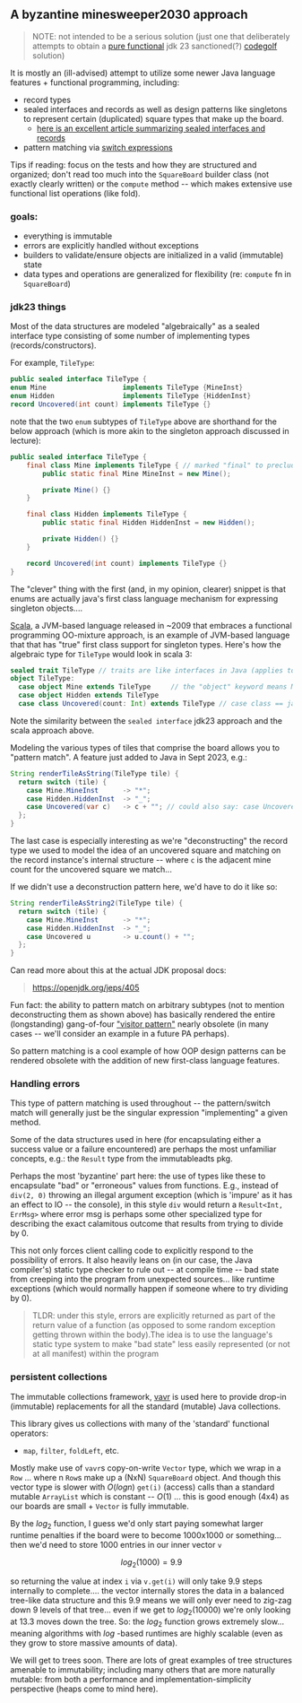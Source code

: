 ## A byzantine minesweeper2030 approach

> NOTE: not intended to be a serious solution (just one that deliberately attempts 
> to obtain a [pure functional](https://en.wikipedia.org/wiki/Purely_functional_programming) 
> jdk 23 sanctioned(?) [codegolf](https://en.wikipedia.org/wiki/Code_golf) solution)

It is mostly an (ill-advised) attempt to utilize some newer Java language 
features + functional programming, including:
* record types
* sealed interfaces and records as well as design patterns like singletons 
to represent certain (duplicated) square types that make up the board.
  * [here is an excellent article summarizing sealed interfaces and records](https://blog.jetbrains.com/idea/2020/09/java-15-and-intellij-idea/)
* pattern matching via [switch expressions](https://docs.oracle.com/en/java/javase/17/language/switch-expressions-and-statements.html)

Tips if reading: focus on the tests and how they are structured and organized; don't 
read too much into the `SquareBoard` builder class (not exactly clearly written) or the 
`compute` method -- which makes extensive use functional list operations (like fold). 

### goals:

* everything is immutable
* errors are explicitly handled without exceptions
* builders to validate/ensure objects are initialized in a valid (immutable) state
* data types and operations are generalized for flexibility (re: `compute` fn in `SquareBoard`)

### jdk23 things

Most of the data structures are modeled "algebraically" as a sealed interface
type consisting of some number of implementing types (records/constructors).

For example, `TileType`:
```java
public sealed interface TileType {
enum Mine                   implements TileType {MineInst}  
enum Hidden                 implements TileType {HiddenInst}
record Uncovered(int count) implements TileType {}
```

note that the two `enum` subtypes of `TileType` above are shorthand for the below approach
(which is more akin to the singleton approach discussed in lecture):
```java
public sealed interface TileType {
    final class Mine implements TileType { // marked "final" to preclude extension
        public static final Mine MineInst = new Mine();

        private Mine() {}
    }

    final class Hidden implements TileType {
        public static final Hidden HiddenInst = new Hidden();

        private Hidden() {}
    }

    record Uncovered(int count) implements TileType {}
}
```
The "clever" thing with the first (and, in my opinion, clearer) snippet is that 
enums are actually java's first class language mechanism for expressing 
singleton objects....

[Scala](https://www.scala-lang.org/), a JVM-based language released in ~2009 that embraces a functional 
programming OO-mixture approach, is  an example of JVM-based language that that 
has "true" first class support for singleton types. Here's how the algebraic 
type for `TileType` would look in scala 3:
```scala 3
sealed trait TileType // traits are like interfaces in Java (applies to: `sealed` too)
object TileType:
  case object Mine extends TileType     // the "object" keyword means Mine is a singleton
  case object Hidden extends TileType
  case class Uncovered(count: Int) extends TileType // case class == java record types
```

Note the similarity between the `sealed interface` jdk23 approach and the scala
approach above.

Modeling the various types of tiles that comprise the board allows you to 
"pattern match". A feature just added to Java in Sept 2023, e.g.:

```java 
String renderTileAsString(TileType tile) {
  return switch (tile) {
    case Mine.MineInst      -> "*";
    case Hidden.HiddenInst  -> "_";
    case Uncovered(var c)   -> c + ""; // could also say: case Uncovered(int count) -> c + "";
  };
}
```
The last case is especially interesting as we're "deconstructing" the record type we used
to model the idea of an uncovered square and matching on the record instance's internal 
structure -- where `c` is the adjacent mine count for the uncovered square we match... 

If we didn't use a deconstruction pattern here, we'd have to do it like so:

```java 
String renderTileAsString2(TileType tile) {
  return switch (tile) {
    case Mine.MineInst      -> "*";
    case Hidden.HiddenInst  -> "_";
    case Uncovered u        -> u.count() + "";
  };
}
```

Can read more about this at the actual JDK proposal docs:

> https://openjdk.org/jeps/405

Fun fact: the ability to pattern match on arbitrary subtypes (not to mention deconstructing them as shown above)
has basically rendered the entire (longstanding) gang-of-four ["visitor pattern"](https://en.wikipedia.org/wiki/Visitor_pattern) 
nearly obsolete (in many cases -- we'll consider an example in a future PA perhaps). 

So pattern matching is a cool example of how OOP design patterns can be rendered 
obsolete with the addition of new first-class language features. 

### Handling errors

This type of pattern matching is used throughout -- the pattern/switch match 
will generally just be the singular expression "implementing" a given method.

Some of the data structures used in here (for encapsulating either a success 
value or a failure encountered) are perhaps the most unfamiliar concepts, 
e.g.: the `Result` type from the immutableadts pkg. 

Perhaps the most 'byzantine' part here: the use of types like these to encapsulate 
"bad" or "erroneous" values from functions. E.g., instead of `div(2, 0)` throwing 
an illegal argument exception (which is 'impure' as it has an effect to IO -- 
the console), in this style `div` would return a `Result<Int, ErrMsg>` where error 
msg is perhaps some other specialized type for describing the exact calamitous outcome 
that results from trying to divide by 0. 

This not only forces client calling code to explicitly respond to the possibility 
of errors. It also heavily leans on (in our case, the Java compiler's) static 
type checker to rule out -- at compile time -- bad state from creeping into the 
program from unexpected sources... like runtime exceptions (which would normally happen 
if someone where to try dividing by 0). 

> TLDR: under this style, errors are explicitly returned as part 
of the return value of a function (as opposed to some random exception getting 
thrown within the body).The idea is to use the language's static type system to 
make "bad state" less easily represented (or not at all manifest) within the 
program

### persistent collections

The immutable collections framework, [vavr](https://github.com/vavr-io/vavr) is
used here to provide drop-in (immutable) replacements for all the standard
(mutable) Java collections.

This library gives us collections with many of the 'standard' functional operators:
* `map`, `filter`, `foldLeft`, etc.

Mostly make use of `vavr`s copy-on-write `Vector` type, which we wrap in a `Row` ...
where n `Row`s make up a (NxN) `SquareBoard` object. And though this vector
type is slower with $O(log n)$ `get(i)` (access) calls than a standard mutable
`ArrayList` which is constant -- $O(1)$ ... this is good enough (4x4) as our boards are
small + `Vector` is fully immutable.

By the $log_2$ function, I guess we'd only start paying somewhat larger runtime
penalties if the board were to become 1000x1000 or something... then we'd need to
store 1000 entries in our inner vector `v`

$$log_2 ( 1000 ) = 9.9$$

so returning the value at index `i` via `v.get(i)` will only take 9.9
steps internally to complete.... the vector internally stores the data in a balanced
tree-like data structure and this 9.9 means we will only ever need to zig-zag
down 9 levels of that tree... even if we get to $log_2(10000)$ we're only looking at
13.3 moves down the tree. So: the $log_2$ function grows extremely slow... meaning
algorithms with $log$ -based runtimes are highly scalable (even as they grow to store
massive amounts of data).

We will get to trees soon. There are lots of great examples of tree structures amenable
to immutability; including many others that are more naturally mutable:
from both a performance and implementation-simplicity perspective (heaps come to mind here).
